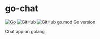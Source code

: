 # go-chat

[![Go](https://github.com/kynmh69/go-chat/actions/workflows/go.yml/badge.svg)](https://github.com/kynmh69/go-chat/actions/workflows/go.yml) ![GitHub](https://img.shields.io/github/license/kynmh69/go-chat) ![GitHub go.mod Go version](https://img.shields.io/github/go-mod/go-version/kynmh69/go-chat)

Chat app on golang
